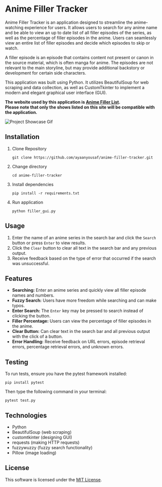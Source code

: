 # Anime Filler Tracker

Anime Filler Tracker is an application designed to streamline the anime-watching experience for users. It allows users to search for any anime name and be able to view an up to date list of all filler episodes of the series, as well as the percentage of filler episodes in the anime. Users can seamlessly view an entire list of filler episodes and decide which episodes to skip or watch.

A filler episode is an episode that contains content not present or canon in the source material, which is often manga for anime. The episodes are not relevant to the main storyline, but may provide additional backstory or development for certain side characters.

This application was built using Python. It utilizes BeautifulSoup for web scraping and data collection, as well as CustomTkinter to implement a modern and elegant graphical user interface (GUI).

**The website used by this application is [Anime Filler List](https://animefillerlist.com). <br>
Please note that only the shows listed on this site will be compatible with the application.**

![Project Showcase Gif](/public/anime_filler_tracker.gif)

## Installation 
1. Clone Repository
     ```
     git clone https://github.com/ayaanyousaf/anime-filler-tracker.git
     ```
3. Change directory
     ```
     cd anime-filler-tracker
     ```
5. Install dependencies
     ```
     pip install -r requirements.txt
     ```
7. Run application
     ```
     python filler_gui.py
     ```

## Usage 
1. Enter the name of an anime series in the search bar and click the `Search` button or press `Enter` to view results.
2. Click the `Clear` button to clear all text in the search bar and any previous output.
3. Receive feedback based on the type of error that occurred if the search was unsuccessful.

## Features
- **Searching:** Enter an anime series and quickly view all filler episode names and numbers.
- **Fuzzy Search:** Users have more freedom while searching and can make typos.
- **Enter Search:** The `Enter` key may be pressed to search instead of clicking the button.
- **Filler Percentage:** Users can view the percentage of filler episodes in the anime.
- **Clear Button:** Can clear text in the search bar and all previous output with the click of a button.
- **Error Handling:** Receive feedback on URL errors, episode retrieval errors, percentage retrieval errors, and unknown errors.

## Testing 
To run tests, ensure you have the pytest framework installed: 
```
pip install pytest
```
Then type the following command in your terminal: 
```
pytest test.py
```

## Technologies 
- Python
- BeautifulSoup (web scraping)
- customtkinter (designing GUI)
- requests (making HTTP requests)
- fuzzywuzzy (fuzzy search functionality)
- Pillow (image loading) 

## License 
This software is licensed under the [MIT License](LICENSE).

